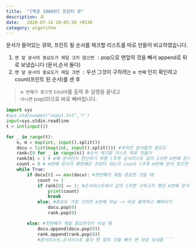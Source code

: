 ```yaml
---
title:  "[백준 1966번] 프린터 큐"
description: 큐
date:   2020-07-16 20:05:36 +0530
category: algorithm
---
```


문서가 들어있는 큐와, 프린트 될 순서를 체크할 리스트를 따로 만들어 비교하였습니다.  
1. ```맨 앞 문서의 중요도가 제일 크지 않으면 :```  pop으로 맨앞의 것을 빼서 append로 뒤로 보냈습니다 (문서,순서 둘다)  
2. ```맨 앞 문서의 중요도가 제일 크면 :```  우선 그것이 구하려는 ```m 번째``` 인지 확인하고 count(프린트 된 순서)를 센 후  
 >  ```m 번째가 맞으면``` count를 출력 후 실행을 끝내고  
 >  ```아니면``` pop(0)으로 바로 빼버립니다.




```python
import sys
#sys.stdin=open("input.txt",'r')
input=sys.stdin.readline
t = int(input())

for _ in range(t):
    n, m = map(int, input().split())
    docu = list(map(int, input().split())) #주어진 문서들의 중요도
    rank=[0 for _ in range(n)] #순서 체크할 리스트 따로 만들기
    rank[m] = 1 # m째 문서인지 판단하기 위함 (추후 순서리스트 값이 1이면 m번째 문서로 판단)
    count = 0 # m번째 문서가 몇번째로 프린터 되는지 count (추후 m번째 문서 찾으면 count 출력 후 break)
    while True:
        if docu[0] == max(docu): #첫번째가 제일 중요한 것일 때
            count += 1
            if rank[0] == 1: #순서리스트에서 값이 1이면 구하고자 했던 m번째 문서
                print(count)
                break
            else: #중요도 가장 크지만 m번째 아님 -> 바로 출력하고 빼버리기
                docu.pop(0)
                rank.pop(0)

        else: #첫번째가 제일 중요한것이 아닐 때
            docu.append(docu.pop(0))
            rank.append(rank.pop(0))
            #문서리스트,순서리스트 둘다 맨 앞의 것을 빼서 맨 뒤로 보내줌 ```
